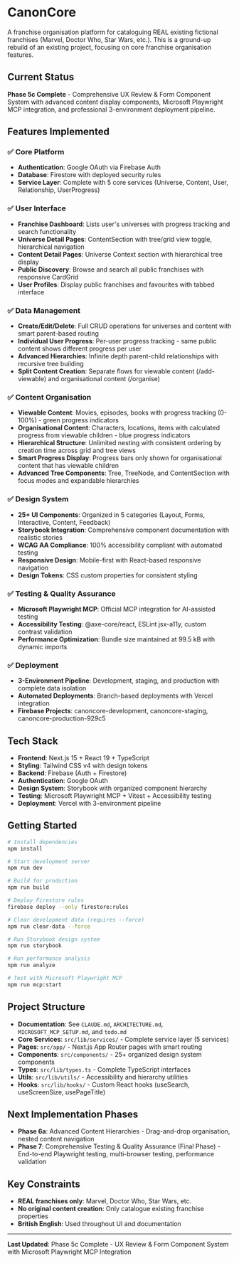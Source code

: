 # CanonCore

A franchise organisation platform for cataloguing REAL existing fictional franchises (Marvel, Doctor Who, Star Wars, etc.). This is a ground-up rebuild of an existing project, focusing on core franchise organisation features.

## Current Status

**Phase 5c Complete** - Comprehensive UX Review & Form Component System with advanced content display components, Microsoft Playwright MCP integration, and professional 3-environment deployment pipeline.

## Features Implemented

### ✅ Core Platform
- **Authentication**: Google OAuth via Firebase Auth
- **Database**: Firestore with deployed security rules
- **Service Layer**: Complete with 5 core services (Universe, Content, User, Relationship, UserProgress)

### ✅ User Interface
- **Franchise Dashboard**: Lists user's universes with progress tracking and search functionality
- **Universe Detail Pages**: ContentSection with tree/grid view toggle, hierarchical navigation
- **Content Detail Pages**: Universe Context section with hierarchical tree display
- **Public Discovery**: Browse and search all public franchises with responsive CardGrid
- **User Profiles**: Display public franchises and favourites with tabbed interface

### ✅ Data Management
- **Create/Edit/Delete**: Full CRUD operations for universes and content with smart parent-based routing
- **Individual User Progress**: Per-user progress tracking - same public content shows different progress per user
- **Advanced Hierarchies**: Infinite depth parent-child relationships with recursive tree building
- **Split Content Creation**: Separate flows for viewable content (/add-viewable) and organisational content (/organise)

### ✅ Content Organisation
- **Viewable Content**: Movies, episodes, books with progress tracking (0-100%) - green progress indicators
- **Organisational Content**: Characters, locations, items with calculated progress from viewable children - blue progress indicators
- **Hierarchical Structure**: Unlimited nesting with consistent ordering by creation time across grid and tree views
- **Smart Progress Display**: Progress bars only shown for organisational content that has viewable children
- **Advanced Tree Components**: Tree, TreeNode, and ContentSection with focus modes and expandable hierarchies

### ✅ Design System
- **25+ UI Components**: Organized in 5 categories (Layout, Forms, Interactive, Content, Feedback)
- **Storybook Integration**: Comprehensive component documentation with realistic stories
- **WCAG AA Compliance**: 100% accessibility compliant with automated testing
- **Responsive Design**: Mobile-first with React-based responsive navigation
- **Design Tokens**: CSS custom properties for consistent styling

### ✅ Testing & Quality Assurance
- **Microsoft Playwright MCP**: Official MCP integration for AI-assisted testing
- **Accessibility Testing**: @axe-core/react, ESLint jsx-a11y, custom contrast validation
- **Performance Optimization**: Bundle size maintained at 99.5 kB with dynamic imports

### ✅ Deployment
- **3-Environment Pipeline**: Development, staging, and production with complete data isolation
- **Automated Deployments**: Branch-based deployments with Vercel integration
- **Firebase Projects**: canoncore-development, canoncore-staging, canoncore-production-929c5

## Tech Stack

- **Frontend**: Next.js 15 + React 19 + TypeScript
- **Styling**: Tailwind CSS v4 with design tokens
- **Backend**: Firebase (Auth + Firestore)
- **Authentication**: Google OAuth
- **Design System**: Storybook with organized component hierarchy
- **Testing**: Microsoft Playwright MCP + Vitest + Accessibility testing
- **Deployment**: Vercel with 3-environment pipeline

## Getting Started

```bash
# Install dependencies
npm install

# Start development server
npm run dev

# Build for production
npm run build

# Deploy Firestore rules
firebase deploy --only firestore:rules

# Clear development data (requires --force)
npm run clear-data --force

# Run Storybook design system
npm run storybook

# Run performance analysis
npm run analyze

# Test with Microsoft Playwright MCP
npm run mcp:start
```

## Project Structure

- **Documentation**: See `CLAUDE.md`, `ARCHITECTURE.md`, `MICROSOFT_MCP_SETUP.md`, and `todo.md`
- **Core Services**: `src/lib/services/` - Complete service layer (5 services)
- **Pages**: `src/app/` - Next.js App Router pages with smart routing
- **Components**: `src/components/` - 25+ organized design system components
- **Types**: `src/lib/types.ts` - Complete TypeScript interfaces
- **Utils**: `src/lib/utils/` - Accessibility and hierarchy utilities
- **Hooks**: `src/lib/hooks/` - Custom React hooks (useSearch, useScreenSize, usePageTitle)

## Next Implementation Phases

- **Phase 6a**: Advanced Content Hierarchies - Drag-and-drop organisation, nested content navigation
- **Phase 7**: Comprehensive Testing & Quality Assurance (Final Phase) - End-to-end Playwright testing, multi-browser testing, performance validation

## Key Constraints

- **REAL franchises only**: Marvel, Doctor Who, Star Wars, etc.
- **No original content creation**: Only catalogue existing franchise properties
- **British English**: Used throughout UI and documentation

---

**Last Updated**: Phase 5c Complete - UX Review & Form Component System with Microsoft Playwright MCP Integration